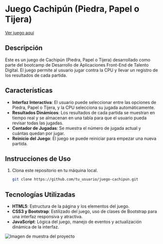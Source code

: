 # Juego Cachipún (Piedra, Papel o Tijera)

[Ver juego aquí](https://alexisenp.github.io/bootcam-juegoCachipun/)

## Descripción

Este es un juego de Cachipún (Piedra, Papel o Tijera) desarrollado como parte del bootcamp de Desarrollo de Aplicaciones Front-End de Talento Digital. El juego permite al usuario jugar contra la CPU y llevar un registro de los resultados de cada partida.

## Características

- **Interfaz Interactiva**: El usuario puede seleccionar entre las opciones de Piedra, Papel o Tijera, y la CPU selecciona su jugada automáticamente.
- **Resultados Dinámicos**: Los resultados de cada partida se muestran en tiempo real y se almacenan en una tabla para que el usuario pueda revisar todas las jugadas.
- **Contador de Jugadas**: Se muestra el número de jugada actual y cuántas quedan por jugar.
- **Reinicio del Juego**: El juego se puede reiniciar para empezar una nueva partida.

## Instrucciones de Uso

1. Clona este repositorio en tu máquina local.
   ```bash
   git clone https://github.com/tu_usuario/juego-cachipun.git


## Tecnologías Utilizadas
- **HTML5**: Estructura de la página y los elementos del juego.
- **CSS3 y Bootstrap**: Estilizado del juego, uso de clases de Bootstrap para una interfaz responsiva y atractiva.
- **JavaScript**: Lógica del juego, manejo de eventos y actualización dinámica de la interfaz.

![Imagen de muestra del proyecto](./assets/img/image.png)